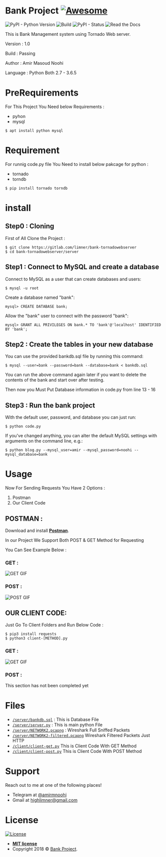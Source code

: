 # **Bank Project** [![Awesome](https://cdn.rawgit.com/sindresorhus/awesome/d7305f38d29fed78fa85652e3a63e154dd8e8829/media/badge.svg)](https://gitlab.com/limner/bank-tornadowebserver)

![PyPI - Python Version](https://img.shields.io/pypi/pyversions/Django.svg)
![Build](https://img.shields.io/bitbucket/pipelines/atlassian/adf-builder-javascript/task/SECO-2168.svg)
![PyPI - Status](https://img.shields.io/pypi/status/Django.svg)
![Read the Docs](https://img.shields.io/readthedocs/pip.svg)

This is Bank Management system using Tornado Web server.

Version : 1.0

Build : Passing

Author : Amir Masoud Noohi

Language : Python Both 2.7 - 3.6.5




# **PreRequirements**

For This Project You Need below Requirements :
- pyhon
- mysql

```shell
$ apt install python mysql
```

# **Requirement**

For runnig code.py file You Need to install below pakcage for python  :

- tornado 
- torndb


```shell
$ pip install tornado torndb
```

# **install**
## Step0 : Cloning

First of All Clone the Project : 

```shell
$ git clone https://gitlab.com/limner/bank-tornadowebserver
$ cd bank-tornadowebserver/server
```

## Step1 : Connect to MySQL and create a database

Connect to MySQL as a user that can create databases and users:

```shell
$ mysql -u root
```
    
Create a database named "bank":
    
```shell
mysql> CREATE DATABASE bank;
```
    
Allow the "bank" user to connect with the password "bank":
    
```shell
mysql> GRANT ALL PRIVILEGES ON bank.* TO 'bank'@'localhost' IDENTIFIED BY 'bank';
```

## Step2 : Create the tables in your new database

You can use the provided bankdb.sql file by running this command:

```shell
$ mysql --user=bank --password=bank --database=bank < bankdb.sql
```

You can run the above command again later if you want to delete the
contents of the bank and start over after testing.

Then now you Must Put Database information in code.py from line 13 - 16

## Step3 : Run the bank project


With the default user, password, and database you can just run:

```shell
$ python code.py
```

If you've changed anything, you can alter the default MySQL settings
with arguments on the command line, e.g.:

```shell
$ python blog.py --mysql_user=amir --mysql_password=noohi --mysql_database=bank
```

# **Usage**

Now For Sending Requests You Have 2 Options :
1. Postman
2. Our Client Code

## POSTMAN :
Download and install <a href="https://www.getpostman.com/apps" target="_blank">**Postman**</a>. 

In our Project We Support Both POST & GET Method for Requesting

You Can See Example Below : 

### GET :


![GET GIF](https://softserver.org/gif/bank-project-Server-GET.gif)



### POST :


![POST GIF](https://softserver.org/gif/bank-project-Server-POST.gif)

## OUR CLIENT CODE:

Just Go To Client Folders and Run Below Code : 

```shell 
$ pip3 install requests
$ python3 client-[METHOD].py
```

### GET :


![GET GIF](https://softserver.org/gif/bank-project-Client-GET.gif)



### POST :


This section has not been completed yet


# **Files**

- <a href="https://gitlab.com/limner/bank-tornadowebserver/blob/master/server/bankdb.sql" target="_blank">`/server/bankdb.sql`</a> : This is Database File
- <a href="https://gitlab.com/limner/bank-tornadowebserver/blob/master/server/server.py" target="_blank">`/server/server.py`</a> : This is main python File
- <a href="https://gitlab.com/limner/bank-tornadowebserver/blob/master/server/NETWORK2.pcapng" target="_blank">`/server/NETWORK2.pcapng`</a> : Wireshark Full Sniffed Packets
- <a href="https://gitlab.com/limner/bank-tornadowebserver/blob/master/server/NETWORK2-filtered.pcapng" target="_blank">`/server/NETWORK2-filtered.pcapng`</a> Wireshark Filtered Packets Just HTTP
- <a href="https://gitlab.com/limner/bank-tornadowebserver/blob/master/client/client-get.py" target="_blank">`/client/client-get.py`</a> This is Client Code With GET Method
- <a href="https://gitlab.com/limner/bank-tornadowebserver/blob/master/client/client-post.py" target="_blank">`/client/client-post.py`</a> This is Client Code With POST Method

# **Support**

Reach out to me at one of the following places!

- Telegram at <a href="https://t.me/amirmnoohi" target="_blank">@amirmnoohi</a>
- Gmail at <a href="mailto:highlimner@gmail.com" target="_blank">highlimner@gmail.com</a>

# **License**

[![License](https://img.shields.io/:license-mit-blue.svg?style=flat-square)](http://badges.mit-license.org)

- **[MIT license](http://opensource.org/licenses/mit-license.php)**
- Copyright 2018 © <a href="https://gitlab.com/limner/bank-tornadowebserver" target="_blank">Bank Project</a>.
